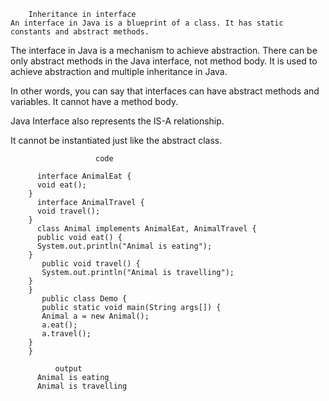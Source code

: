         Inheritance in interface
    An interface in Java is a blueprint of a class. It has static constants and abstract methods.

   The interface in Java is a mechanism to achieve abstraction. There can be only abstract methods in the Java interface, not method body. It is used to achieve abstraction and    multiple inheritance in Java.

   In other words, you can say that interfaces can have abstract methods and variables. It cannot have a method body.

   Java Interface also represents the IS-A relationship.

   It cannot be instantiated just like the abstract class.
                  
                       code
                     
          interface AnimalEat {
          void eat();
        }
          interface AnimalTravel {
          void travel();
        }
          class Animal implements AnimalEat, AnimalTravel {
          public void eat() {
          System.out.println("Animal is eating");
        } 
           public void travel() {
           System.out.println("Animal is travelling");
        }
        }
           public class Demo {
           public static void main(String args[]) {
           Animal a = new Animal();
           a.eat();
           a.travel();
        }
        }
                         
              output
          Animal is eating
          Animal is travelling
